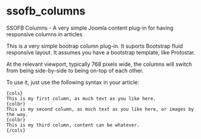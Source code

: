 ssofb_columns
=============

SSOFB Columns - A very simple Joomla content plug-in for having responsive columns in articles

This is a very simple bootrap column plug-in. It suports Bootstrap fluid responsive layout. It assumes you have a bootstrap template, like Protostar.

At the relevant viewport, typically 768 pixels wide, the columns will switch from being side-by-side to being on-top of each other.

To use it, just use the following syntax in your article:

    {cols}
    This is my first column, as much text as you like here. 
    {colbr}
    This is my second column, as much text as you like here, or images by the way. 
    {colbr}
    This is my third column, content can be whatever. 
    {/cols} 
    
